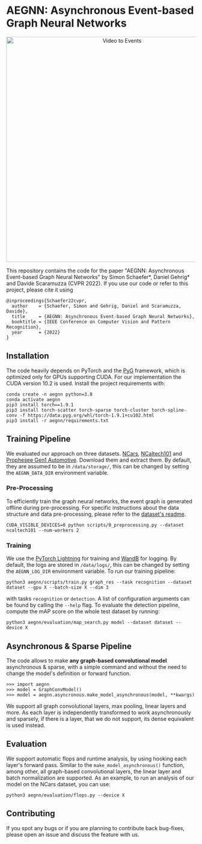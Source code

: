 # AEGNN: Asynchronous Event-based Graph Neural Networks
<p align="center">
  <a href="https://youtu.be/EaGRQp3OqNg">
    <img src="assets/thumbnail.png" alt="Video to Events" width="600"/>
  </a>
</p>

This repository contains the code for the paper "AEGNN: Asynchronous Event-based Graph Neural Networks"
by Simon Schaefer*, Daniel Gehrig* and Davide Scaramuzza (CVPR 2022). If you use our code or refer to this 
project, please cite it using 

```
@inproceedings{Schaefer22cvpr,
  author    = {Schaefer, Simon and Gehrig, Daniel and Scaramuzza, Davide},
  title     = {AEGNN: Asynchronous Event-based Graph Neural Networks},
  booktitle = {IEEE Conference on Computer Vision and Pattern Recognition},
  year      = {2022}
}
```

## Installation
The code heavily depends on PyTorch and the [PyG](https://github.com/pyg-team/pytorch_geometric) framework, which is 
optimized only for GPUs supporting CUDA. For our implementation the CUDA version 10.2 is used. Install the project
requirements with:
```
conda create -n aegnn python=3.8
conda activate aegnn
pip3 install torch==1.9.1
pip3 install torch-scatter torch-sparse torch-cluster torch-spline-conv -f https://data.pyg.org/whl/torch-1.9.1+cu102.html
pip3 install -r aegnn/requirements.txt
```

## Training Pipeline
We evaluated our approach on three datasets. [NCars](http://www.prophesee.ai/dataset-n-cars/), 
[NCaltech101](https://www.garrickorchard.com/datasets/n-caltech101) and 
[Prophesee Gen1 Automotive](https://www.prophesee.ai/2020/01/24/prophesee-gen1-automotive-detection-dataset/).
Download them and extract them. By default, they are assumed to be in `/data/storage/`, this can be changed by setting
the `AEGNN_DATA_DIR` environment variable. 

### Pre-Processing
To efficiently train the graph neural networks, the event graph is generated offline during pre-processing. For 
specific instructions about the data structure and data pre-processing, please refer to the 
[dataset's readme](aegnn/datasets/README.md).
```
CUDA_VISIBLE_DEVICES=0 python scripts/0_preprocessing.py --dataset ncaltech101 --num-workers 2
```
### Training
We use the [PyTorch Lightning](https://www.pytorchlightning.ai/) for training and [WandB](https://wandb.ai/) for
logging. By default, the logs are stored in `/data/logs/`, this can be changed by setting the `AEGNN_LOG_DIR` 
environment variable. To run our training pipeline:
```
python3 aegnn/scripts/train.py graph_res --task recognition --dataset dataset --gpu X --batch-size X --dim 3
```
with tasks `recognition` or `detection`. A list of configuration arguments can be found by calling the `--help` flag. 
To evaluate the detection pipeline, compute the mAP score on the whole test dataset by running: 
```
python3 aegnn/evaluation/map_search.py model --dataset dataset --device X
```

## Asynchronous & Sparse Pipeline
The code allows to make **any graph-based convolutional model** asynchronous & sparse, with a simple command and without 
the need to change the model's definition or forward function.
```
>>> import aegnn
>>> model = GraphConvModel()
>>> model = aegnn.asyncronous.make_model_asynchronous(model, **kwargs)
```
We support all graph convolutional layers, max pooling, linear layers and more. As each layer is independently 
transformed to work asynchronously and sparsely, if there is a layer, that we do not support, its dense equivalent 
is used instead. 

## Evaluation
We support automatic flops and runtime analysis, by using hooking each layer's forward pass. Similar to the 
`make_model_asynchronous()` function, among other, all graph-based convolutional layers, the linear layer and 
batch normalization are supported. As an example, to run an analysis of our model on the 
NCars dataset, you can use:
```
python3 aegnn/evaluation/flops.py --device X
```


## Contributing
If you spot any bugs or if you are planning to contribute back bug-fixes, please open an issue and
discuss the feature with us.
